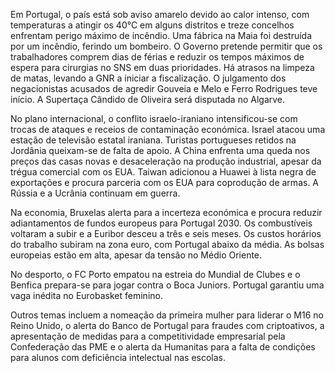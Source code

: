 Em Portugal, o país está sob aviso amarelo devido ao calor intenso, com temperaturas a atingir os 40°C em alguns distritos e treze concelhos enfrentam perigo máximo de incêndio. Uma fábrica na Maia foi destruída por um incêndio, ferindo um bombeiro. O Governo pretende permitir que os trabalhadores comprem dias de férias e reduzir os tempos máximos de espera para cirurgias no SNS em duas prioridades. Há atrasos na limpeza de matas, levando a GNR a iniciar a fiscalização. O julgamento dos negacionistas acusados de agredir Gouveia e Melo e Ferro Rodrigues teve início. A Supertaça Cândido de Oliveira será disputada no Algarve.

No plano internacional, o conflito israelo-iraniano intensificou-se com trocas de ataques e receios de contaminação económica. Israel atacou uma estação de televisão estatal iraniana. Turistas portugueses retidos na Jordânia queixam-se de falta de apoio. A China enfrenta uma queda nos preços das casas novas e desaceleração na produção industrial, apesar da trégua comercial com os EUA. Taiwan adicionou a Huawei à lista negra de exportações e procura parceria com os EUA para coprodução de armas. A Rússia e a Ucrânia continuam em guerra.

Na economia, Bruxelas alerta para a incerteza económica e procura reduzir adiantamentos de fundos europeus para Portugal 2030. Os combustíveis voltaram a subir e a Euribor desceu a três e seis meses. Os custos horários do trabalho subiram na zona euro, com Portugal abaixo da média. As bolsas europeias estão em alta, apesar da tensão no Médio Oriente.

No desporto, o FC Porto empatou na estreia do Mundial de Clubes e o Benfica prepara-se para jogar contra o Boca Juniors. Portugal garantiu uma vaga inédita no Eurobasket feminino.

Outros temas incluem a nomeação da primeira mulher para liderar o M16 no Reino Unido, o alerta do Banco de Portugal para fraudes com criptoativos, a apresentação de medidas para a competitividade empresarial pela Confederação das PME e o alerta da Humanitas para a falta de condições para alunos com deficiência intelectual nas escolas.